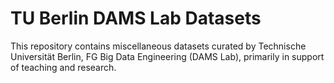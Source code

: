 # TU Berlin DAMS Lab Datasets

This repository contains miscellaneous datasets curated by Technische Universität Berlin, FG Big Data Engineering (DAMS Lab), primarily in support of teaching and research.
